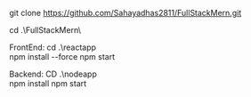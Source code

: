 git clone https://github.com/Sahayadhas2811/FullStackMern.git

cd .\FullStackMern\

FrontEnd:
  cd .\reactapp\
  npm install --force
  npm start
  
Backend:
  CD .\nodeapp\
  npm install
  npm start
